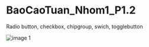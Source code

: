 # BaoCaoTuan_Nhom1_P1.2
Radio button, checkbox, chipgroup, swich, togglebutton

![image 1](https://github.com/dat911zz/CPU-Scheduling-Algorithms/blob/master/Pics/FCFS.jpg) </br>
